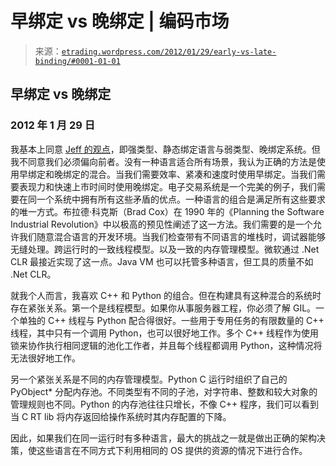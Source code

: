 <!--yml

类别：未分类

日期：2024-05-12 19:34:37

-->

# 早绑定 vs 晚绑定 | 编码市场

> 来源：[`etrading.wordpress.com/2012/01/29/early-vs-late-binding/#0001-01-01`](https://etrading.wordpress.com/2012/01/29/early-vs-late-binding/#0001-01-01)

## 早绑定 vs 晚绑定

### 2012 年 1 月 29 日

我基本上同意 [Jeff 的观点](http://blog.jvroom.com/2012/01/28/choosing-your-programming-language-the-inside-scoop/)，即强类型、静态绑定语言与弱类型、晚绑定系统。但我不同意我们必须偏向前者。没有一种语言适合所有场景，我认为正确的方法是使用早绑定和晚绑定的混合。当我们需要效率、紧凑和速度时使用早绑定。当我们需要表现力和快速上市时间时使用晚绑定。电子交易系统是一个完美的例子，我们需要在同一个系统中拥有所有这些矛盾的优点。一种语言的组合是满足所有这些要求的唯一方式。布拉德·科克斯（Brad Cox）在 1990 年的《Planning the Software Industrial Revolution》中以极高的预见性阐述了这一方法。我们需要的是一个允许我们随意混合语言的开发环境。当我们检查带有不同语言的堆栈时，调试器能够无缝处理。跨运行时的一致线程模型。以及一致的内存管理模型。微软通过 .Net CLR 最接近实现了这一点。Java VM 也可以托管多种语言，但工具的质量不如 .Net CLR。

就我个人而言，我喜欢 C++ 和 Python 的组合。但在构建具有这种混合的系统时存在紧张关系。第一个是线程模型。如果你从事服务器工程，你必须了解 GIL。一个单独的 C++ 线程与 Python 配合得很好。一些用于专用任务的有限数量的 C++ 线程，其中只有一个调用 Python，也可以很好地工作。多个 C++ 线程作为使用锁来协作执行相同逻辑的池化工作者，并且每个线程都调用 Python，这种情况将无法很好地工作。

另一个紧张关系是不同的内存管理模型。Python C 运行时组织了自己的 PyObject* 分配内存池。不同类型有不同的子池，对字符串、整数和较大对象的管理规则也不同。Python 的内存池往往只增长，不像 C++ 程序，我们可以看到当 C RT lib 将内存返回给操作系统时其内存配置的下降。

因此，如果我们在同一运行时有多种语言，最大的挑战之一就是做出正确的架构决策，使这些语言在不同方式下利用相同的 OS 提供的资源的情况下进行合作。
